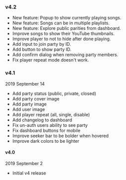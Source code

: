 ### v4.2

- New feature: Popup to show currently playing songs.
- New feature: Songs can be in multiple playlists.
- New feature: Explore public parities from dashboard.
- Improve songs to show their YouTube thumbnails.
- Improve player to not to hide after done playing.
- Add input to join party by ID.
- Add button to show party ID.
- Add confirm dialog when removing party members.
- Fix player repeat mode doesn't work.


### v4.1

2019 September 14

- Add party status (public, private, closed)
- Add party cover image
- Add party image
- Add user image
- Add player repeat (all, single, disable)
- Add changelog to dashboard
- Fix un-auth users ability to see party
- Fix dashboard buttons for mobile
- Improve seeker bar to be bolder when hovered
- Improve dark colors to be lighter


#### v4.0

2019 September 2

- Initial v4 release
